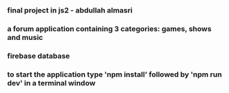### final project in js2 - abdullah almasri
### a forum application containing 3 categories: games, shows and music
### firebase database
### to start the application type 'npm install' followed by 'npm run dev' in a terminal window
